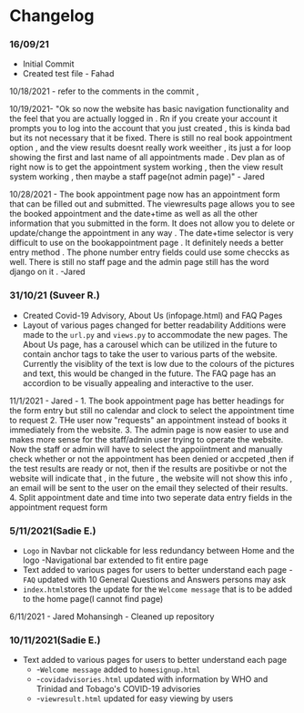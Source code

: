 # Changelog

### 16/09/21
* Initial Commit
* Created test file - Fahad

10/18/2021 - refer to the comments in the commit , 

10/19/2021- "Ok so now the website has basic navigation functionality and the feel that you are actually logged in . Rn if you create your account it prompts you to log into the account that you just created , this is kinda bad but its not necessary that it be fixed. There is still no  real book appointment option , and the view results doesnt really work weeither , its just a for loop showing the first and last name 
of all appointments made . Dev plan as of right now is to get the appointment system working , then the view result system working , then maybe a staff page(not admin page)" - Jared


10/28/2021 - The book appointment page now has an appointment form that can be filled out and submitted. The viewresults page allows you to see the booked appointment and the date+time as well as all the other information that you submitted in the form. It does not allow you to delete or update/change the appointment in any way . The date+time selector is very difficult to use on the bookappointment page . It definitely needs a better entry method . The phone number entry fields could use some checcks as well. There is still no staff page and the admin page still has the word django on it .
-Jared 

### 31/10/21 (Suveer R.)
* Created Covid-19 Advisory, About Us (infopage.html) and FAQ Pages
* Layout of various pages changed for better readability
Additions were made to the `url.py` and `views.py` to accommodate the new pages.
The About Us page, has a carousel which can be utilized in the future to contain anchor tags to take the user to various parts of the website. Currently the visiblity of the text is low due to the colours of the pictures and text, this would be changed in the future.
The FAQ page has an accordion to be visually appealing and interactive to the user. 

11/1/2021 - Jared - 1. The book appointment page has better headings for the form entry but still no calendar and clock to select the appointment time to request 
                    2. THe user now "requests" an appointment instead of books it immediately from the website.
                    3. The admin page is now easier to use and makes more sense for the staff/admin user trying to operate the website. Now the staff or admin will have to
                    select the appoiintment and manually check whether or not the appointment has been denied or accpeted ,then if the test results are ready or not, then if the 
                    results are positivbe or not the website will indicate that , in the future , the website will not show this info , an email will be sent to the user on the 
                    email they selected of their results.
                    4. Split appointment date and time into two seperate data entry fields in the appointment request form
                    
### 5/11/2021(Sadie E.)
* `Logo` in Navbar not clickable for less redundancy between Home and the logo
    -Navigational bar extended to fit entire page
* Text added to various pages for users to better understand each page
    -`FAQ` updated with 10 General Questions and Answers persons may ask
* `index.html`stores the update for the `Welcome message` that is to be added to the home page(I cannot find page)


6/11/2021 - Jared Mohansingh - Cleaned up repository


### 10/11/2021(Sadie E.)
* Text added to various pages for users to better understand each page
    * -`Welcome message` added to `homesignup.html`
    * -`covidadvisories.html` updated with information by WHO and Trinidad and Tobago's COVID-19 advisories
    * -`viewresult.html` updated for easy viewing by users